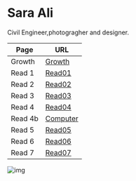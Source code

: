 # Sara Ali

Civil Engineer,photogragher and designer.


|Page| URL|
|---| ---|
|Growth| [Growth](Growth.md)|
|Read 1| [Read01](Read01.md)|
|Read 2| [Read02](Read02.md)|
|Read 3| [Read03](Read03.md)|
|Read 4| [Read04](Read04.md)|
|Read 4b| [Computer](Computer.md)|
|Read 5| [Read05](Read05.md)|
|Read 6| [Read06](Read06.md)|
|Read 7| [Read07](Read07.md)|


![img](https://i.pinimg.com/564x/d4/fa/6f/d4fa6f725f3896e91fac949c660eba65.jpg)

